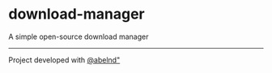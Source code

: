 # download-manager

A simple open-source download manager

***

Project developed with [@abelnd"](https://github.com/abelnd)
